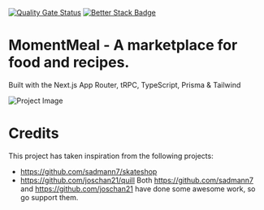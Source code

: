 [![Quality Gate Status](https://sonarcloud.io/api/project_badges/measure?project=BHelpful_BHelpful&metric=alert_status)](https://sonarcloud.io/summary/new_code?id=BHelpful_BHelpful)
[![Better Stack Badge](https://uptime.betterstack.com/status-badges/v1/monitor/vlb2.svg)](https://uptime.betterstack.com/?utm_source=status_badge)

# MomentMeal - A marketplace for food and recipes.

Built with the Next.js App Router, tRPC, TypeScript, Prisma & Tailwind

![Project Image](https://github.com/BHelpful/MomentMeal/assets/39928082/74cb09ba-d29d-4ab2-a361-5a31e7e392bd)

# Credits

This project has taken inspiration from the following projects:

- https://github.com/sadmann7/skateshop
- https://github.com/joschan21/quill
  Both https://github.com/sadmann7 and https://github.com/joschan21 have done some awesome work, so go support them.
